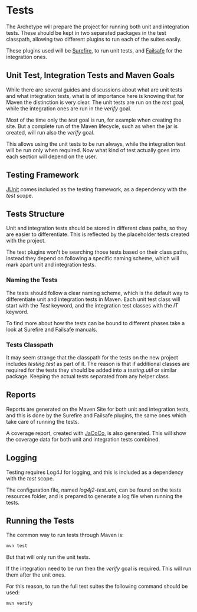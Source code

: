# Tests

The Archetype will prepare the project for running both unit and integration tests. These should be kept in two separated packages in the test classpath, allowing two different plugins to run each of the suites easily.

These plugins used will be [Surefire][surefire], to run unit tests, and [Failsafe][failsafe] for the integration ones.

## Unit Test, Integration Tests and Maven Goals

While there are several guides and discussions about what are unit tests and what integration tests, what is of importance here is knowing that for Maven the distinction is very clear. The unit tests are run on the *test* goal, while the integration ones are run in the *verify* goal.

Most of the time only the *test* goal is run, for example when creating the site. But a complete run of the Maven lifecycle, such as when the jar is created, will run also the *verify* goal.

This allows using the unit tests to be run always, while the integration test will be run only when required. Now what kind of test actually goes into each section will depend on the user.

## Testing Framework

[JUnit][junit] comes included as the testing framework, as a dependency with the *test* scope.

## Tests Structure

Unit and integration tests should be stored in different class paths, so they are easier to differentiate. This is reflected by the placeholder tests created with the project.

The test plugins won't be searching those tests based on their class paths, instead they depend on following a specific naming scheme, which will mark apart unit and integration tests.

### Naming the Tests

The tests should follow a clear naming scheme, which is the default way to differentiate unit and integration tests in Maven. Each unit test class will start with the *Test* keyword, and the integration test classes with the *IT* keyword.

To find more about how the tests can be bound to different phases take a look at Surefire and Failsafe manuals.

### Tests Classpath

It may seem strange that the classpath for the tests on the new project includes *testing.test* as part of it. The reason is that if additional classes are required for the tests they should be added into a *testing.util* or similar package. Keeping the actual tests separated from any helper class.

## Reports

Reports are generated on the Maven Site for both unit and integration tests, and this is done by the Surefire and Failsafe plugins, the same ones which take care of running the tests. 

A coverage report, created with [JaCoCo][jacoco], is also generated. This will show the coverage data for both unit and integration tests combined.

## Logging

Testing requires Log4J for logging, and this is included as a dependency with the *test* scope.

The configuration file, named *log4j2-test.xml*, can be found on the tests resources folder, and is prepared to generate a log file when running the tests.

## Running the Tests

The common way to run tests through Maven is:

```sh
mvn test
```

But that will only run the unit tests.

If the integration need to be run then the *verify* goal is required. This will run them after the unit ones.

For this reason, to run the full test suites the following command should be used:

```sh
mvn verify
```

[surefire]: https://maven.apache.org/surefire/maven-surefire-plugin/
[failsafe]: https://maven.apache.org/surefire/maven-failsafe-plugin/
[jacoco]: http://eclemma.org/jacoco/trunk/doc/maven.html

[junit]: http://junit.org/
